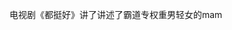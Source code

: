 
电视剧《都挺好》讲了讲述了霸道专权重男轻女的mam

<!--stackedit_data:
eyJoaXN0b3J5IjpbLTEyNzA3NjE1NTEsLTE3NzEwMDQwMTNdfQ
==
-->